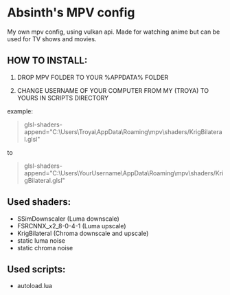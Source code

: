 # Absinth's MPV config
My own mpv config, using vulkan api.
Made for watching anime but can be used for TV shows and movies.

## HOW TO INSTALL:

1) DROP MPV FOLDER TO YOUR %APPDATA% FOLDER

2) CHANGE USERNAME OF YOUR COMPUTER FROM MY (TROYA) TO YOURS IN SCRIPTS DIRECTORY

example:
 >glsl-shaders-append="C:\Users\Troya\AppData\Roaming\mpv\shaders/KrigBilateral.glsl"
 
to

 >glsl-shaders-append="C:\Users\YourUsername\AppData\Roaming\mpv\shaders/KrigBilateral.glsl"

## Used shaders:
- SSimDownscaler (Luma downscale)
- FSRCNNX_x2_8-0-4-1 (Luma upscale)
- KrigBilateral (Chroma downscale and upscale)
- static luma noise
- static chroma noise

## Used scripts:
- autoload.lua
